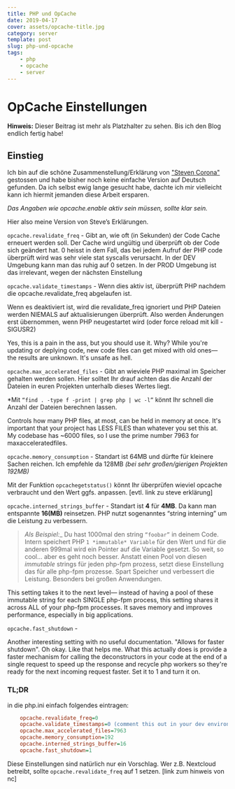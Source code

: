 ```yaml
---
title: PHP und OpCache
date: 2019-04-17
cover: assets/opcache-title.jpg
category: server
template: post
slug: php-und-opcache
tags:
    - php
    - opcache
    - server
---
```


# OpCache Einstellungen

**Hinweis:** Dieser Beitrag ist mehr als Platzhalter zu sehen. Bis ich den Blog endlich fertig habe!

## Einstieg
Ich bin auf die schöne Zusammenstellung/Erklärung von ["Steven Corona"](https://www.scalingphpbook.com/blog/2014/02/14/best-zend-opcache-settings.html) gestossen und habe bisher noch keine einfache Version auf Deutsch gefunden. Da ich selbst ewig lange gesucht habe, dachte ich mir vielleicht kann ich hiermit jemanden diese Arbeit ersparen.


*Das Angaben wie opcache.enable aktiv sein müssen, sollte klar sein.*

Hier also meine Version von Steve’s Erklärungen.

`opcache.revalidate_freq` -
Gibt an, wie oft (in Sekunden) der Code Cache erneuert werden soll. Der Cache wird ungültig und überprüft ob der Code sich geändert hat. 0 heisst in dem Fall, das bei jedem Aufruf der PHP code überprüft wird was sehr viele stat syscalls verursacht.  In der DEV Umgebung kann man das ruhig auf 0 setzen. In der PROD Umgebung ist das irrelevant, wegen der nächsten Einstellung

`opcache.validate_timestamps` -
Wenn dies aktiv ist, überprüft PHP nachdem die opcache.revalidate_freq abgelaufen ist.

Wenn es deaktiviert ist, wird die revalidate_freq ignoriert und PHP Dateien werden NIEMALS auf aktualisierungen überprüft. Also werden Änderungen erst übernommen, wenn PHP neugestartet wird (oder force reload mit kill -SIGUSR2)

Yes, this is a pain in the ass, but you should use it. Why? While you're updating or deplying code, new code files can get mixed with old ones— the results are unknown. It's unsafe as hell.

`opcache.max_accelerated_files` -
Gibt an wieviele PHP maximal im Speicher gehalten werden sollen. Hier solltet Ihr drauf achten das die Anzahl der Dateien in euren Projekten unterhalb dieses Wertes liegt.

*Mit `“find . -type f -print | grep php | wc -l”` könnt Ihr schnell die Anzahl der Dateien berechnen lassen.

Controls how many PHP files, at most, can be held in memory at once. It's important that your project has LESS FILES than whatever you set this at. My codebase has ~6000 files, so I use the prime number 7963 for maxacceleratedfiles.

`opcache.memory_consumption` -
Standart ist 64MB und dürfte für kleinere Sachen reichen.
Ich empfehle da 128MB _(bei sehr großen/gierigen Projekten 192MB)_

Mit der Funktion `opcachegetstatus()` könnt Ihr überprüfen wieviel opcache verbraucht und den Wert ggfs. anpassen. [evtl. link zu steve erklärung]



`opcache.interned_strings_buffer` -
Standart ist **4** für **4MB**. Da kann man entspannte **16(MB)** reinsetzen.
PHP nutzt sogenanntes “string interning” um die Leistung zu verbessern.
> _Als Beispiel:__
> Du hast 1000mal den string `“foobar”` in deinem Code. Intern speichert PHP `1 *immutable* Variable` für den Wert und für die anderen 999mal wird ein Pointer auf die Variable gesetzt.
> So weit, so cool… aber es geht noch besser.
> Anstatt einen Pool von diesen *immutable* strings für jeden php-fpm
> prozess, setzt diese Einstellung das für alle php-fpm prozesse.
> Spart Speicher und verbessert die Leistung. Besonders bei großen Anwendungen.

This setting takes it to the next level— instead of having a pool of these immutable string for each SINGLE php-fpm process, this setting shares it across ALL of your php-fpm processes. It saves memory and improves performance, especially in big applications.

`opcache.fast_shutdown` -

Another interesting setting with no useful documentation. "Allows for faster shutdown". Oh okay. Like that helps me. What this actually does is provide a faster mechanism for calling the deconstructors in your code at the end of a single request to speed up the response and recycle php workers so they're ready for the next incoming request faster. Set it to 1 and turn it on.

### TL;DR

in die php.ini einfach folgendes eintragen:
```ini
    opcache.revalidate_freq=0
    opcache.validate_timestamps=0 (comment this out in your dev environment)
    opcache.max_accelerated_files=7963
    opcache.memory_consumption=192
    opcache.interned_strings_buffer=16
    opcache.fast_shutdown=1
```

Diese Einstellungen sind natürlich nur ein Vorschlag. Wer z.B. Nextcloud betreibt, sollte `opcache.revalidate_freq` auf 1 setzen. [link zum hinweis von nc]

